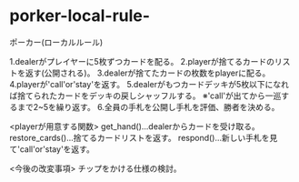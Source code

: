 # porker-local-rule-
ポーカー(ローカルルール)

1.dealerがプレイヤーに5枚ずつカードを配る。
2.playerが捨てるカードのリストを返す(公開される)。
3.dealerが捨てたカードの枚数をplayerに配る。
4.playerが'call'or'stay'を返す。
5.dealerがもつカードデッキが5枚以下になれば捨てられたカードをデッキの戻しシャッフルする。
※'call'が出てから一巡するまで2~5を繰り返す。
6.全員の手札を公開し手札を評価、勝者を決める。

<playerが用意する関数>
get_hand()...dealerからカードを受け取る。
restore_cards()...捨てるカードリストを返す。
respond()...新しい手札を見て'call'or'stay'を返す。


<今後の改変事項>
チップをかける仕様の検討。
